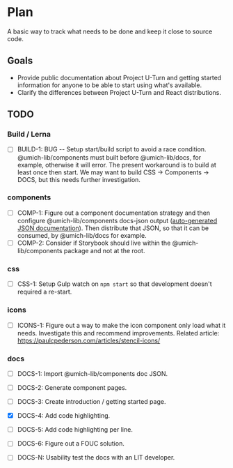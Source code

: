 # Plan

A basic way to track what needs to be done and keep it close to source code.

## Goals

- Provide public documentation about Project U-Turn and getting started information for anyone to be able to start using what's available.
- Clarify the differences between Project U-Turn and React distributions.

## TODO

### Build / Lerna

- [ ] BUILD-1: BUG -- Setup start/build script to avoid a race condition. @umich-lib/components must built before @umich-lib/docs, for example, otherwise it will error. The present workaround is to build at least once then start. We may want to build CSS -> Components -> DOCS, but this needs further investigation.

### components

- [ ] COMP-1: Figure out a component documentation strategy and then configure @umich-lib/components docs-json output ([auto-generated JSON documentation](https://stenciljs.com/docs/docs-json)). Then distribute that JSON, so that it can be consumed, by @umich-lib/docs for example.
- [ ] COMP-2: Consider if Storybook should live within the @umich-lib/components package and not at the root.

### css

- [ ] CSS-1: Setup Gulp watch on `npm start` so that development doesn't required a re-start.

### icons

- [ ] ICONS-1: Figure out a way to make the icon component only load what it needs. Investigate this and recommend improvements. Related article: https://paulcpederson.com/articles/stencil-icons/

### docs

- [ ] DOCS-1: Import @umich-lib/components doc JSON.
- [ ] DOCS-2: Generate component pages.
- [ ] DOCS-3: Create introduction / getting started page.
- [x] DOCS-4: Add code highlighting.
- [ ] DOCS-5: Add code highlighting per line.
- [ ] DOCS-6: Figure out a FOUC solution.

- [ ] DOCS-N: Usability test the docs with an LIT developer.
